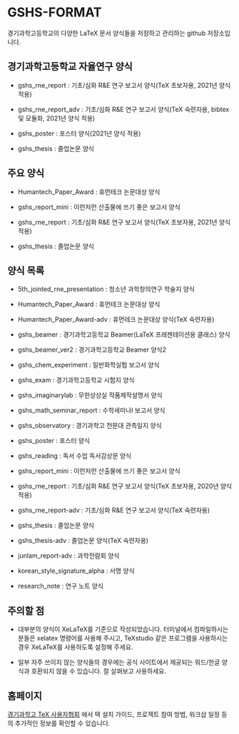 # GSHS-FORMAT

경기과학고등학교의 다양한 LaTeX 문서 양식들을 저장하고 관리하는 github 저장소입니다.

## 경기과학고등학교 자율연구 양식

* gshs_rne_report : 기초/심화 R&E 연구 보고서 양식(TeX 초보자용, 2021년 양식 적용)

* gshs_rne_report_adv : 기초/심화 R&E 연구 보고서 양식(TeX 숙련자용, bibtex 및 모듈화, 2021년 양식 적용)

* gshs_poster : 포스터 양식(2021년 양식 적용)

* gshs_thesis : 졸업논문 양식

## 주요 양식

* Humantech_Paper_Award : 휴먼테크 논문대상 양식

* gshs_report_mini : 이런저런 산출물에 쓰기 좋은 보고서 양식

* gshs_rne_report : 기초/심화 R&E 연구 보고서 양식(TeX 초보자용, 2021년 양식 적용)

* gshs_thesis : 졸업논문 양식

## 양식 목록

* 5th_jointed_rne_presentation : 청소년 과학창의연구 학술지 양식

* Humantech_Paper_Award : 휴먼테크 논문대상 양식

* Humantech_Paper_Award-adv : 휴먼테크 논문대상 양식(TeX 숙련자용)

* gshs_beamer : 경기과학고등학교 Beamer(LaTeX 프레젠테이션용 클래스) 양식

* gshs_beamer_ver2 : 경기과학고등학교 Beamer 양식2

* gshs_chem_experiment : 일반화학실험 보고서 양식

* gshs_exam : 경기과학고등학교 시험지 양식

* gshs_imaginarylab : 무한상상실 작품제작설명서 양식

* gshs_math_seminar_report : 수학세미나I 보고서 양식

* gshs_observatory : 경기과학고 천문대 관측일지 양식

* gshs_poster : 포스터 양식

* gshs_reading : 독서 수업 독서감상문 양식

* gshs_report_mini : 이런저런 산출물에 쓰기 좋은 보고서 양식

* gshs_rne_report : 기초/심화 R&E 연구 보고서 양식(TeX 초보자용, 2020년 양식 적용)

* gshs_rne_report-adv : 기초/심화 R&E 연구 보고서 양식(TeX 숙련자용)

* gshs_thesis : 졸업논문 양식

* gshs_thesis-adv : 졸업논문 양식(TeX 숙련자용)

* junlam_report-adv : 과학전람회 양식

* korean_style_signature_alpha : 서명 양식

* research_note : 연구 노트 양식


## 주의할 점

* 대부분의 양식이 XeLaTeX를 기준으로 작성되었습니다. 터미널에서 컴파일하시는 분들은 xelatex 명령어를 사용해 주시고, TeXstudio 같은 프로그램을 사용하시는 경우 XeLaTeX를 사용하도록 설정해 주세요.

* 일부 자주 쓰이지 않는 양식들의 경우에는 공식 사이트에서 제공되는 워드/한글 양식과 호환되지 않을 수 있습니다. 잘 살펴보고 사용하세요.

## 홈페이지

[경기과학고 TeX 사용자협회](http://latex.gs.hs.kr/) 에서 텍 설치 가이드, 프로젝트 참여 방법, 워크샵 일정 등의 추가적인 정보를 확인할 수 있습니다.
